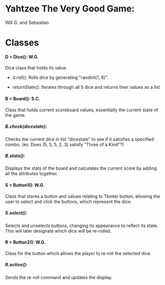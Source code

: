 # Yahtzee The Very Good Game:
Will G. and Sebastian


# Classes
#### D = Dice():   W.G.
Dice class that holds its value.

- d.roll():
Rolls dice by generating "randint(1, 6)". 

- returnState():
Iterates through all 5 dice and returns their values as a list

#### B = Board():  S.C.
Class that holds current scoreboard values, essentially the current state of the game.

##### B.check(dicestate):
Checks the current dice in list "dicestate" to see if it satisfies a specified combo. (ex. Does (5, 5, 5, 2, 3) satisfy "Three of a Kind"?)

##### B.stats():
Displays the stats of the board and calculates the current score by adding all the attributes together.


#### S = Button1(): W.G.
Class that stores a button and values relating to Tkinter button, allowing the user to select and click the buttons, which represent the dice.

##### S.select():
Selects and unselects buttons, changing its appearance to reflect its state. This will later designate which dice will be re-rolled.

#### R = Button2(): W.G.
Class for the button which allows the player to re-roll the selected dice.

##### R.active():
Sends the re-roll command and updates the display.









 
